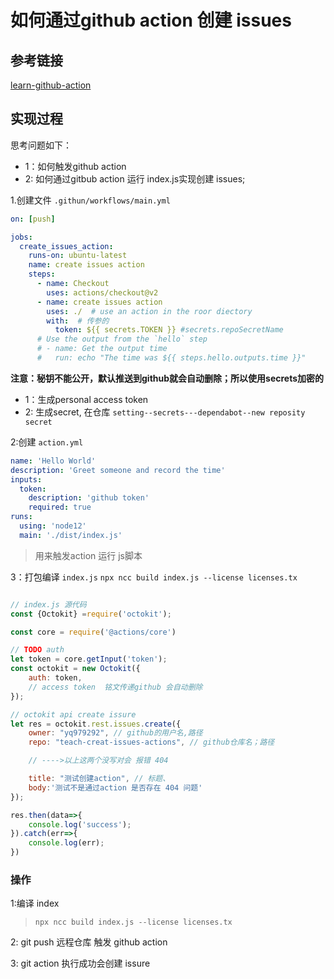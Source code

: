 # 如何通过github action 创建 issues

## 参考链接


[learn-github-action](https://docs.github.com/cn/actions/learn-github-actions/events-that-trigger-workflows)

## 实现过程

思考问题如下：
- 1：如何触发github action 
- 2: 如何通过gitbub action 运行 index.js实现创建 issues;


1.创建文件 `.githun/workflows/main.yml`

~~~yml
on: [push]

jobs:
  create_issues_action:
    runs-on: ubuntu-latest
    name: create issues action
    steps:
      - name: Checkout
        uses: actions/checkout@v2
      - name: create issues action  
        uses: ./  # use an action in the roor diectory 
        with:  # 传参的
          token: ${{ secrets.TOKEN }} #secrets.repoSecretName
      # Use the output from the `hello` step
      # - name: Get the output time
      #   run: echo "The time was ${{ steps.hello.outputs.time }}"
~~~

**注意：秘钥不能公开，默认推送到github就会自动删除；所以使用secrets加密的**
- 1：生成personal access token
- 2: 生成secret, 在仓库 `setting--secrets---dependabot--new reposity secret`

2:创建 `action.yml`
~~~yml
name: 'Hello World'
description: 'Greet someone and record the time'
inputs:
  token:
    description: 'github token'
    required: true  
runs:
  using: 'node12'
  main: './dist/index.js'
~~~

> 用来触发action 运行 js脚本


3：打包编译  `index.js`
`npx ncc build index.js --license licenses.tx`

~~~js

// index.js 源代码
const {Octokit} =require('octokit');

const core = require('@actions/core')

// TODO auth
let token = core.getInput('token');
const octokit = new Octokit({
    auth: token,
    // access token  铭文传递github 会自动删除 
});

// octokit api create issure
let res = octokit.rest.issues.create({
    owner: "yq979292", // github的用户名,路径
    repo: "teach-creat-issues-actions", // github仓库名；路径 

    // ---->以上这两个没写对会 报错 404

    title: "测试创建action", // 标题、
    body:'测试不是通过action 是否存在 404 问题'
});

res.then(data=>{
    console.log('success');
}).catch(err=>{
    console.log(err);
})

~~~

### 操作
1:编译 index

>`npx ncc build index.js --license licenses.tx`

2: git push 远程仓库  触发 github action

3: git action 执行成功会创建 issure
